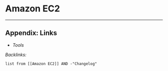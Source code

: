 # Amazon EC2

---

## Appendix: Links

* *Tools*

*Backlinks:*

````dataview
list from [[Amazon EC2]] AND -"Changelog"
````
